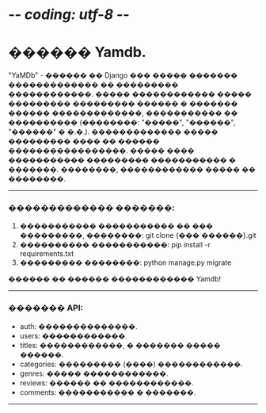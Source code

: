 # -*- coding: utf-8 -*-

# ������ Yamdb.
"YaMDb" - ������ �� Django ��� ����� ������� ������������� �� ��������� ������������. ����� ������������ ����� ��������� ��������� ������ � ������� ������ �������������, ����������� �� ���������� (��������: "�����", "������", "������" � �.�.). ������������� ����� ��������� ���� �� ������ �����������������. ����� ���� ����������� ��������� ����������� � �������. ��������, ������������ ����� �� ��������.
***

### ������������� �������:
1. ����������� ����������� �� ��� ���������, ��������: git clone {��� ������}.git
2. ���������� �����������: pip install -r requirements.txt
3. ��������� ��������: python manage.py migrate

������ �� ������ ������������ Yamdb!
***

### ������� API:
* auth: ��������������.
* users: ������������.
* titles: ������������, � ������� ����� ������.
* categories: ��������� (����) ������������.
* genres: ����� ������������.
* reviews: ������ �� ������������.
* comments: ����������� � �������.
***